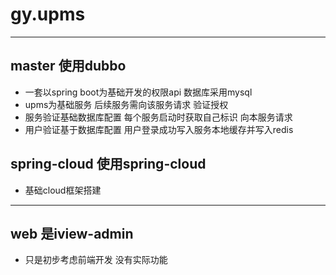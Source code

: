 # gy.upms
-------------------------------------------------
## master 使用dubbo
- 一套以spring boot为基础开发的权限api 数据库采用mysql 
- upms为基础服务 后续服务需向该服务请求 验证授权
- 服务验证基础数据库配置 每个服务启动时获取自己标识 向本服务请求
- 用户验证基于数据库配置 用户登录成功写入服务本地缓存并写入redis 
## spring-cloud 使用spring-cloud
- 基础cloud框架搭建

******************************************************
## web 是iview-admin 
- 只是初步考虑前端开发 没有实际功能
